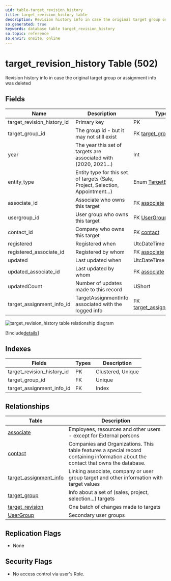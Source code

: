 ```yaml
---
uid: table-target_revision_history
title: target_revision_history table
description: Revision history info in case the original target group or assignment info was deleted
so.generated: true
keywords: database table target_revision_history
so.topic: reference
so.envir: onsite, online
---
```


# target\_revision\_history Table (502)

Revision history info in case the original target group or assignment info was deleted

## Fields

| Name | Description | Type | Null |
|------|-------------|------|:----:|
|target\_revision\_history\_id|Primary key|PK| |
|target\_group\_id|The group id - but it may not still exist|FK [target_group](target-group.md)|&#x25CF;|
|year|The year this set of targets are associated with (2020, 2021...)|Int|&#x25CF;|
|entity\_type|Entity type for this set of targets (Sale, Project, Selection, Appointment...)|Enum [TargetEntityType](enums/targetentitytype.md)|&#x25CF;|
|associate\_id|Associate who owns this target|FK [associate](associate.md)|&#x25CF;|
|usergroup\_id|User group who owns this target|FK [UserGroup](usergroup.md)|&#x25CF;|
|contact\_id|Company who owns this target|FK [contact](contact.md)|&#x25CF;|
|registered|Registered when|UtcDateTime| |
|registered\_associate\_id|Registered by whom|FK [associate](associate.md)| |
|updated|Last updated when|UtcDateTime| |
|updated\_associate\_id|Last updated by whom|FK [associate](associate.md)| |
|updatedCount|Number of updates made to this record|UShort| |
|target\_assignment\_info\_id|TargetAssignmentInfo associated with the logged info|FK [target_assignment_info](target-assignment-info.md)|&#x25CF;|


![target_revision_history table relationship diagram](./media/target_revision_history.png)

[!include[details](./includes/target-revision-history.md)]

## Indexes

| Fields | Types | Description |
|--------|-------|-------------|
|target\_revision\_history\_id |PK |Clustered, Unique |
|target\_group\_id |FK |Unique |
|target\_assignment\_info\_id |FK |Index |

## Relationships

| Table|  Description |
|------|-------------|
|[associate](associate.md)  |Employees, resources and other users - except for External persons |
|[contact](contact.md)  |Companies and Organizations.   This table features a special record containing information about the contact that owns the database.   |
|[target\_assignment\_info](target-assignment-info.md)  |Linking associate, company or user group target and other information with target values |
|[target\_group](target-group.md)  |Info about a set of (sales, project, selection...) targets |
|[target\_revision](target-revision.md)  |One batch of changes made to targets |
|[UserGroup](usergroup.md)  |Secondary user groups |


## Replication Flags

* None

## Security Flags

* No access control via user's Role.

